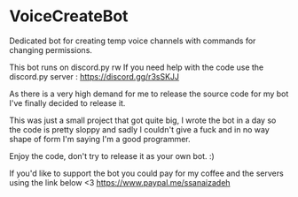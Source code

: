 # VoiceCreateBot
Dedicated bot for creating temp voice channels with commands for changing permissions.

This bot runs on discord.py rw If you need help with the code use the discord.py server : https://discord.gg/r3sSKJJ

As there is a very high demand for me to release the source code for my bot I've finally decided to release it.

This was just a small project that got quite big, I wrote the bot in a day so the code is pretty sloppy and sadly I couldn't give a fuck and in no way shape of form I'm saying I'm a good programmer.

Enjoy the code, don't try to release it as your own bot. :)

If you'd like to support the bot you could pay for my coffee and the servers using the link below <3 https://www.paypal.me/ssanaizadeh
